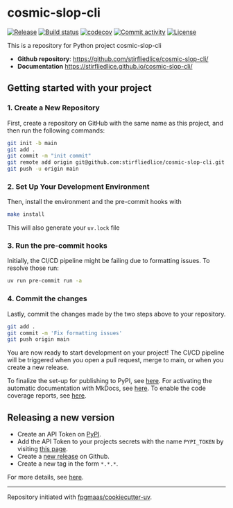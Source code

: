 # cosmic-slop-cli

[![Release](https://img.shields.io/github/v/release/stirfliedlice/cosmic-slop-cli)](https://img.shields.io/github/v/release/stirfliedlice/cosmic-slop-cli)
[![Build status](https://img.shields.io/github/actions/workflow/status/stirfliedlice/cosmic-slop-cli/main.yml?branch=main)](https://github.com/stirfliedlice/cosmic-slop-cli/actions/workflows/main.yml?query=branch%3Amain)
[![codecov](https://codecov.io/gh/stirfliedlice/cosmic-slop-cli/branch/main/graph/badge.svg)](https://codecov.io/gh/stirfliedlice/cosmic-slop-cli)
[![Commit activity](https://img.shields.io/github/commit-activity/m/stirfliedlice/cosmic-slop-cli)](https://img.shields.io/github/commit-activity/m/stirfliedlice/cosmic-slop-cli)
[![License](https://img.shields.io/github/license/stirfliedlice/cosmic-slop-cli)](https://img.shields.io/github/license/stirfliedlice/cosmic-slop-cli)

This is a repository for Python project cosmic-slop-cli

- **Github repository**: <https://github.com/stirfliedlice/cosmic-slop-cli/>
- **Documentation** <https://stirfliedlice.github.io/cosmic-slop-cli/>

## Getting started with your project

### 1. Create a New Repository

First, create a repository on GitHub with the same name as this project, and then run the following commands:

```bash
git init -b main
git add .
git commit -m "init commit"
git remote add origin git@github.com:stirfliedlice/cosmic-slop-cli.git
git push -u origin main
```

### 2. Set Up Your Development Environment

Then, install the environment and the pre-commit hooks with

```bash
make install
```

This will also generate your `uv.lock` file

### 3. Run the pre-commit hooks

Initially, the CI/CD pipeline might be failing due to formatting issues. To resolve those run:

```bash
uv run pre-commit run -a
```

### 4. Commit the changes

Lastly, commit the changes made by the two steps above to your repository.

```bash
git add .
git commit -m 'Fix formatting issues'
git push origin main
```

You are now ready to start development on your project!
The CI/CD pipeline will be triggered when you open a pull request, merge to main, or when you create a new release.

To finalize the set-up for publishing to PyPI, see [here](https://fpgmaas.github.io/cookiecutter-uv/features/publishing/#set-up-for-pypi).
For activating the automatic documentation with MkDocs, see [here](https://fpgmaas.github.io/cookiecutter-uv/features/mkdocs/#enabling-the-documentation-on-github).
To enable the code coverage reports, see [here](https://fpgmaas.github.io/cookiecutter-uv/features/codecov/).

## Releasing a new version

- Create an API Token on [PyPI](https://pypi.org/).
- Add the API Token to your projects secrets with the name `PYPI_TOKEN` by visiting [this page](https://github.com/stirfliedlice/cosmic-slop-cli/settings/secrets/actions/new).
- Create a [new release](https://github.com/stirfliedlice/cosmic-slop-cli/releases/new) on Github.
- Create a new tag in the form `*.*.*`.

For more details, see [here](https://fpgmaas.github.io/cookiecutter-uv/features/cicd/#how-to-trigger-a-release).

---

Repository initiated with [fpgmaas/cookiecutter-uv](https://github.com/fpgmaas/cookiecutter-uv).
